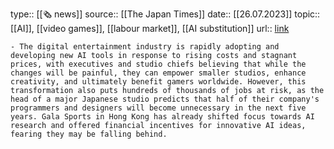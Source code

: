 type:: [[🗞 news]]
source:: [[The Japan Times]]
date:: [[26.07.2023]]
topic:: [[AI]], [[video games]], [[labour market]], [[AI substitution]]
url:: [link](https://www.japantimes.co.jp/news/2023/07/26/business/tech/ai-rewriting-games-industry/)

	- The digital entertainment industry is rapidly adopting and developing new AI tools in response to rising costs and stagnant prices, with executives and studio chiefs believing that while the changes will be painful, they can empower smaller studios, enhance creativity, and ultimately benefit gamers worldwide. However, this transformation also puts hundreds of thousands of jobs at risk, as the head of a major Japanese studio predicts that half of their company's programmers and designers will become unnecessary in the next five years. Gala Sports in Hong Kong has already shifted focus towards AI research and offered financial incentives for innovative AI ideas, fearing they may be falling behind.